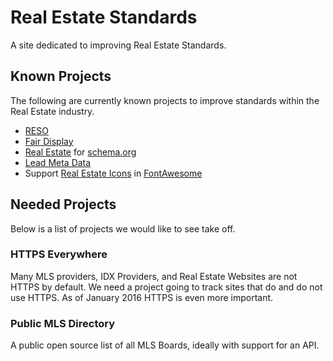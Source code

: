 # Real Estate Standards
A site dedicated to improving Real Estate Standards.


## Known Projects
The following are currently known projects to improve standards within the Real Estate industry.

* [RESO](http://www.reso.org/)
* [Fair Display](http://fairdisplay.org/)
* [Real Estate](https://github.com/schemaorg/schemaorg/issues/241) for [schema.org](https://schema.org)
* [Lead Meta Data](http://www.leadmetadata.org/)
* Support [Real Estate Icons](https://github.com/FortAwesome/Font-Awesome/issues?utf8=%E2%9C%93&q=is%3Aissue%20is%3Aopen%20real%20estate) in [FontAwesome](http://fontawesome.io/)

## Needed Projects
Below is a list of projects we would like to see take off.

### HTTPS Everywhere
Many MLS providers, IDX Providers, and Real Estate Websites are not HTTPS by default. We need a project going to track sites that do and do not use HTTPS. As of January 2016 HTTPS is even more important.

### Public MLS Directory
A public open source list of all MLS Boards, ideally with support for an API. 
